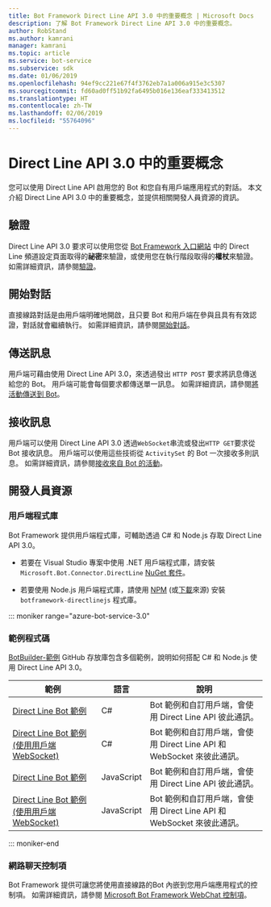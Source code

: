 ```yaml
---
title: Bot Framework Direct Line API 3.0 中的重要概念 | Microsoft Docs
description: 了解 Bot Framework Direct Line API 3.0 中的重要概念。
author: RobStand
ms.author: kamrani
manager: kamrani
ms.topic: article
ms.service: bot-service
ms.subservice: sdk
ms.date: 01/06/2019
ms.openlocfilehash: 94ef9cc221e67f4f3762eb7a1a006a915e3c5307
ms.sourcegitcommit: fd60ad0ff51b92fa6495b016e136eaf333413512
ms.translationtype: HT
ms.contentlocale: zh-TW
ms.lasthandoff: 02/06/2019
ms.locfileid: "55764096"
---
```

# <a name="key-concepts-in-direct-line-api-30"></a>Direct Line API 3.0 中的重要概念

您可以使用 Direct Line API 啟用您的 Bot 和您自有用戶端應用程式的對話。 本文介紹 Direct Line API 3.0 中的重要概念，並提供相關開發人員資源的資訊。

## <a name="authentication"></a>驗證

Direct Line API 3.0 要求可以使用您從 <a href="https://dev.botframework.com/" target="_blank">Bot Framework 入口網站</a> 中的 Direct Line 頻道設定頁面取得的**祕密**來驗證，或使用您在執行階段取得的**權杖**來驗證。 如需詳細資訊，請參閱[驗證](bot-framework-rest-direct-line-3-0-authentication.md)。

## <a name="starting-a-conversation"></a>開始對話

直接線路對話是由用戶端明確地開啟，且只要 Bot 和用戶端在參與且具有有效認證，對話就會繼續執行。 如需詳細資訊，請參閱[開始對話](bot-framework-rest-direct-line-3-0-start-conversation.md)。

## <a name="sending-messages"></a>傳送訊息

用戶端可藉由使用 Direct Line API 3.0，來透過發出 `HTTP POST` 要求將訊息傳送給您的 Bot。 用戶端可能會每個要求都傳送單一訊息。 如需詳細資訊，請參閱[將活動傳送到 Bot](bot-framework-rest-direct-line-3-0-send-activity.md)。

## <a name="receiving-messages"></a>接收訊息

用戶端可以使用 Direct Line API 3.0 透過`WebSocket`串流或發出`HTTP GET`要求從 Bot 接收訊息。 用戶端可以使用這些技術從 `ActivitySet` 的 Bot 一次接收多則訊息。 如需詳細資訊，請參閱[接收來自 Bot 的活動](bot-framework-rest-direct-line-3-0-receive-activities.md)。

## <a name="developer-resources"></a>開發人員資源

### <a name="client-libraries"></a>用戶端程式庫

Bot Framework 提供用戶端程式庫，可輔助透過 C# 和 Node.js 存取 Direct Line API 3.0。 

- 若要在 Visual Studio 專案中使用 .NET 用戶端程式庫，請安裝 `Microsoft.Bot.Connector.DirectLine` <a href="https://www.nuget.org/packages/Microsoft.Bot.Connector.DirectLine" target="_blank">NuGet 套件</a>。 

- 若要使用 Node.js 用戶端程式庫，請使用 <a href="https://www.npmjs.com/package/botframework-directlinejs" target="_blank">NPM</a> (或<a href="https://github.com/Microsoft/BotFramework-DirectLineJS" target="_blank">下載</a>來源) 安裝 `botframework-directlinejs` 程式庫。

::: moniker range="azure-bot-service-3.0"

### <a name="sample-code"></a>範例程式碼

<a href="https://github.com/Microsoft/BotBuilder-Samples/tree/v3-sdk-samples" target="_blank">BotBuilder-範例</a> GitHub 存放庫包含多個範例，說明如何搭配 C# 和 Node.js 使用 Direct Line API 3.0。

| 範例 | 語言 | 說明 |
|----|----|----|
| <a href="https://github.com/Microsoft/BotBuilder-Samples/tree/v3-sdk-samples/CSharp/core-DirectLine" target="_blank">Direct Line Bot 範例</a> | C# | Bot 範例和自訂用戶端，會使用 Direct Line API 彼此通訊。 |
| <a href="https://github.com/Microsoft/BotBuilder-Samples/tree/v3-sdk-samples/CSharp/core-DirectLineWebSockets" target="_blank">Direct Line Bot 範例 (使用用戶端 WebSocket)</a> | C# | Bot 範例和自訂用戶端，會使用 Direct Line API 和 WebSocket 來彼此通訊。 |
| <a href="https://github.com/Microsoft/BotBuilder-Samples/tree/v3-sdk-samples/Node/core-DirectLine" target="_blank">Direct Line Bot 範例</a> | JavaScript | Bot 範例和自訂用戶端，會使用 Direct Line API 彼此通訊。 |
| <a href="https://github.com/Microsoft/BotBuilder-Samples/tree/v3-sdk-samples/Node/core-DirectLineWebSockets" target="_blank">Direct Line Bot 範例 (使用用戶端 WebSocket)</a> | JavaScript | Bot 範例和自訂用戶端，會使用 Direct Line API 和 WebSocket 來彼此通訊。 |

::: moniker-end

### <a name="web-chat-control"></a>網路聊天控制項 

Bot Framework 提供可讓您將使用直接線路的Bot 內嵌到您用戶端應用程式的控制項。 如需詳細資訊，請參閱 <a href="https://github.com/Microsoft/BotFramework-WebChat" target="_blank">Microsoft Bot Framework WebChat 控制項</a>。
